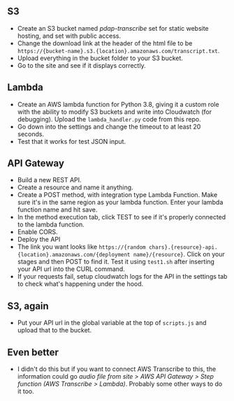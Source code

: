 ## S3
- Create an S3 bucket named *pdap-transcribe* set for static website hosting, and set with public access.
- Change the download link at the header of the html file to be `https://{bucket-name}.s3.{location}.amazonaws.com/transcript.txt`.
- Upload everything in the bucket folder to your S3 bucket.
- Go to the site and see if it displays correctly.

## Lambda
- Create an AWS lambda function for Python 3.8, giving it a custom role with the ability to modify S3 buckets and write into Cloudwatch (for debugging). Upload the `lambda_handler.py` code from this repo.
- Go down into the settings and change the timeout to at least 20 seconds.
- Test that it works for test JSON input.

## API Gateway
- Build a new REST API.
- Create a resource and name it anything.
- Create a POST method, with integration type Lambda Function. Make sure it's in the same region as your lambda function. Enter your lambda function name and hit save.
- In the method execution tab, click TEST to see if it's properly connected to the lambda function.
- Enable CORS.
- Deploy the API
- The link you want looks like `https://{random chars}.{resource}-api.{location}.amazonaws.com/{deployment name}/{resource}`. Click on your stages and then POST to find it.
Test it using `test1.sh` after inserting your API url into the CURL command.
- If your requests fail, setup cloudwatch logs for the API in the settings tab to check what's happening under the hood.

## S3, again
- Put your API url in the global variable at the top of `scripts.js` and upload that to the bucket.

## Even better
- I didn't do this but if you want to connect AWS Transcribe to this, the information could go *audio file from site > AWS API Gateway > Step function (AWS Transcribe > Lambda)*. Probably some other ways to do it too.
